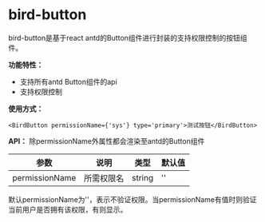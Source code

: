 # bird-button

bird-button是基于react antd的Button组件进行封装的支持权限控制的按钮组件。

**功能特性：**

- 支持所有antd Button组件的api
- 支持权限控制

**使用方式：**

```
<BirdButton permissionName={'sys'} type='primary'>测试按钮</BirdButton>
```

**API：**
除permissionName外属性都会渲染至antd的Button组件


参数 | 说明 | 类型 | 默认值
---|---|---|---
permissionName | 所需权限名 | string | ''

默认permissionName为''，表示不验证权限。当permissionName有值时则验证当前用户是否拥有该权限，有则显示。
